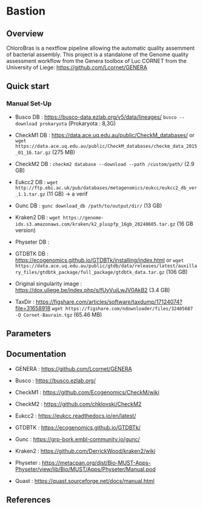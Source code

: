 # Bastion

## Overview

ChloroBras is a nextflow pipeline allowing the automatic quality assemment of bacterial assembly. This project is a standalone of the Genome quality assessment workflow from the Genera toolbox of Luc CORNET from the University of Liege: https://github.com/Lcornet/GENERA

## Quick start



### Manual Set-Up

- Busco DB : https://busco-data.ezlab.org/v5/data/lineages/ `busco --download prokaryota` (Prokaryota : 8,3G)

- CheckM1 DB : https://data.ace.uq.edu.au/public/CheckM_databases/
  or `wget https://data.ace.uq.edu.au/public/CheckM_databases/checkm_data_2015_01_16.tar.gz` (275 MB)

- CheckM2 DB : `checkm2 database --download --path /custom/path/` (2.9 GB)

- Eukcc2 DB : `wget http://ftp.ebi.ac.uk/pub/databases/metagenomics/eukcc/eukcc2_db_ver_1.1.tar.gz` (11 GB) -> a verif

- Gunc DB : `gunc download_db /path/to/output/dir/` (13 GB)

- Kraken2 DB : `wget https://genome-idx.s3.amazonaws.com/kraken/k2_pluspfp_16gb_20240605.tar.gz` (16 GB version)

- Physeter DB : 

- GTDBTK DB : https://ecogenomics.github.io/GTDBTk/installing/index.html
  or `wget https://data.ace.uq.edu.au/public/gtdb/data/releases/latest/auxillary_files/gtdbtk_package/full_package/gtdbtk_data.tar.gz` (106 GB)

- Original singularity image : https://dox.uliege.be/index.php/s/fUyVuiLwJV0AkB2 (3.4 GB)

- TaxDir : https://figshare.com/articles/software/taxdump/17124074?file=31658918
  `wget https://figshare.com/ndownloader/files/32405687 -O Cornet-Baurain.tgz`  (65.46 MB)

## Parameters

## Documentation

- GENERA : https://github.com/Lcornet/GENERA

- Busco : https://busco.ezlab.org/

- CheckM1 : https://github.com/Ecogenomics/CheckM/wiki

- CheckM2 : https://github.com/chklovski/CheckM2

- Eukcc2 : https://eukcc.readthedocs.io/en/latest/

- GTDBTK : https://ecogenomics.github.io/GTDBTk/

- Gunc : https://grp-bork.embl-community.io/gunc/

- Kraken2 : https://github.com/DerrickWood/kraken2/wiki

- Physeter :  https://metacpan.org/dist/Bio-MUST-Apps-Physeter/view/lib/Bio/MUST/Apps/Physeter/Manual.pod

- Quast : https://quast.sourceforge.net/docs/manual.html

## References
